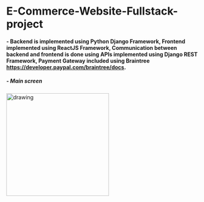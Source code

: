 # E-Commerce-Website-Fullstack-project

#### - Backend is implemented using Python Django Framework, Frontend implemented using ReactJS Framework, Communication between backend and frontend is done using APIs implemented using Django REST Framework, Payment Gateway included using Braintree https://developer.paypal.com/braintree/docs.

##### - Main screen
<img src="" alt="drawing" width="270"/>
